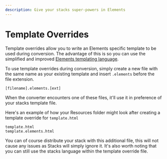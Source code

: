```yaml
---
description: Give your stacks super-powers in Elements
---
```


# Template Overrides

Template overrides allow you to write an Elements specific template to be used during conversion. The advantage of this is so you can use the simplified and improved [Elements templating language](../../language-enhancements/). &#x20;

To use template overrides during conversion, simply create a new file with the same name as your existing template and insert `.elements` before the file extension.

```
[filename].elements.[ext]
```

When the converter encounters one of these files, it'll use it in preference of your stacks template file.

Here's an example of how your Resources folder might look after creating a template override for `template.html`

```
template.html
template.elements.html
```

You can of course distribute your stack with this additional file, this will not cause any issues as Stacks will simply ignore it. It's also worth noting that you can still use the stacks language within the template override file.
